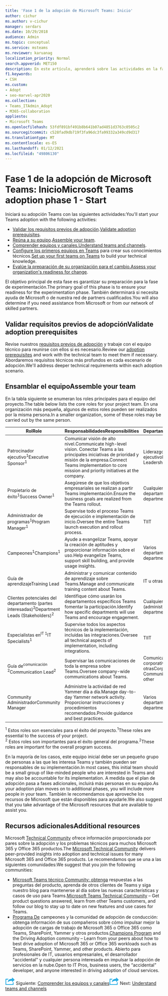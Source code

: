 ```yaml
---
title: 'Fase 1 de la adopción de Microsoft Teams: Inicio'
author: cichur
ms.author: v-cichur
manager: serdars
ms.date: 10/29/2018
audience: Admin
ms.topic: conceptual
ms.service: msteams
ms.reviewer: karuanag
localization_priority: Normal
search.appverid: MET150
description: En este artículo, aprenderá sobre las actividades en la fase de inicio de Microsoft Teams adopción. Comprenda los procedimientos recomendados Microsoft Teams configuración y planificación de equipos.
f1.keywords:
- CSH
ms.custom:
- Adopt
- seo-marvel-apr2020
ms.collection:
- Teams_ITAdmin_Adopt
- M365-collaboration
appliesto:
- Microsoft Teams
ms.openlocfilehash: 53fdf891bf491b8b641b07ad4851d3763c0505c2
ms.sourcegitcommit: c528fad9db719f3fa96dc3fa99332a349cd9d317
ms.translationtype: MT
ms.contentlocale: es-ES
ms.lasthandoff: 01/12/2021
ms.locfileid: "49806130"
---
```

# <a name="microsoft-teams-adoption-phase-1---start"></a><span data-ttu-id="6fb99-104">Fase 1 de la adopción de Microsoft Teams: Inicio</span><span class="sxs-lookup"><span data-stu-id="6fb99-104">Microsoft Teams adoption phase 1 - Start</span></span>

<span data-ttu-id="6fb99-105">Iniciará su adopción Teams con las siguientes actividades:</span><span class="sxs-lookup"><span data-stu-id="6fb99-105">You'll start your Teams adoption with the following activities:</span></span>

- <span data-ttu-id="6fb99-106">[Validar los requisitos previos de adopción](#validate-adoption-prerequisites).</span><span class="sxs-lookup"><span data-stu-id="6fb99-106">[Validate adoption prerequisites](#validate-adoption-prerequisites).</span></span>
- <span data-ttu-id="6fb99-107">[Reúna a su equipo](#assemble-your-team).</span><span class="sxs-lookup"><span data-stu-id="6fb99-107">[Assemble your team](#assemble-your-team).</span></span>
- <span data-ttu-id="6fb99-108">[Comprender equipos y canales.](teams-adoption-understand-teams-and-channels.md)</span><span class="sxs-lookup"><span data-stu-id="6fb99-108">[Understand teams and channels](teams-adoption-understand-teams-and-channels.md).</span></span>
- <span data-ttu-id="6fb99-109">[Configure los primeros equipos en Teams](teams-adoption-your-first-teams.md) para crear sus conocimientos técnicos.</span><span class="sxs-lookup"><span data-stu-id="6fb99-109">[Set up your first teams on Teams](teams-adoption-your-first-teams.md) to build your technical knowledge.</span></span>
- <span data-ttu-id="6fb99-110">[Evalúe la preparación de su organización para el cambio.](teams-adoption-assess-readiness.md)</span><span class="sxs-lookup"><span data-stu-id="6fb99-110">[Assess your organization's readiness for change](teams-adoption-assess-readiness.md).</span></span>

<span data-ttu-id="6fb99-111">El objetivo principal de esta fase es garantizar su preparación para la fase de experimentación.</span><span class="sxs-lookup"><span data-stu-id="6fb99-111">The primary goal of this phase is to ensure your readiness for the experimentation phase.</span></span> <span data-ttu-id="6fb99-112">También determinará si necesita ayuda de Microsoft o de nuestra red de partners cualificados.</span><span class="sxs-lookup"><span data-stu-id="6fb99-112">You will also determine if you need assistance from Microsoft or from our network of skilled partners.</span></span>  

## <a name="validate-adoption-prerequisites"></a><span data-ttu-id="6fb99-113">Validar requisitos previos de adopción</span><span class="sxs-lookup"><span data-stu-id="6fb99-113">Validate adoption prerequisites</span></span>

<span data-ttu-id="6fb99-114">Revise nuestros [requisitos previos de adopción](teams-adoption-get-started.md#adoption-prerequisites) y trabaje con el equipo técnico para reunirse con ellos si es necesario.</span><span class="sxs-lookup"><span data-stu-id="6fb99-114">Review our [adoption prerequisites](teams-adoption-get-started.md#adoption-prerequisites) and work with the technical team to meet them if necessary.</span></span> <span data-ttu-id="6fb99-115">Abordaremos requisitos técnicos más profundos en cada escenario de adopción.</span><span class="sxs-lookup"><span data-stu-id="6fb99-115">We'll address deeper technical requirements within each adoption scenario.</span></span>

## <a name="assemble-your-team"></a><span data-ttu-id="6fb99-116">Ensamblar el equipo</span><span class="sxs-lookup"><span data-stu-id="6fb99-116">Assemble your team</span></span>

<span data-ttu-id="6fb99-117">En la tabla siguiente se enumeran los roles principales para el equipo del proyecto.</span><span class="sxs-lookup"><span data-stu-id="6fb99-117">The table below lists the core roles for your project team.</span></span> <span data-ttu-id="6fb99-118">En una organización más pequeña, algunos de estos roles pueden ser realizados por la misma persona.</span><span class="sxs-lookup"><span data-stu-id="6fb99-118">In a smaller organization, some of these roles may be carried out by the same person.</span></span>

| <span data-ttu-id="6fb99-119">Rol</span><span class="sxs-lookup"><span data-stu-id="6fb99-119">Role</span></span> | <span data-ttu-id="6fb99-120">Responsabilidades</span><span class="sxs-lookup"><span data-stu-id="6fb99-120">Responsibilities</span></span> | <span data-ttu-id="6fb99-121">Departamento</span><span class="sxs-lookup"><span data-stu-id="6fb99-121">Department</span></span> |
| ---- | ---------------- | ---------- |
| <span data-ttu-id="6fb99-122">Patrocinador ejecutivo<sup>1</sup></span><span class="sxs-lookup"><span data-stu-id="6fb99-122">Executive Sponsor<sup>1</sup></span></span> | <span data-ttu-id="6fb99-123">Comunicar visión de alto nivel.</span><span class="sxs-lookup"><span data-stu-id="6fb99-123">Communicate high-level vision.</span></span> <span data-ttu-id="6fb99-124">Conectar Teams a las principales iniciativas de prioridad y misión de la empresa.</span><span class="sxs-lookup"><span data-stu-id="6fb99-124">Connect Teams implementation to core mission and priority initiatives at the company.</span></span> | <span data-ttu-id="6fb99-125">Liderazgo ejecutivo</span><span class="sxs-lookup"><span data-stu-id="6fb99-125">Executive Leadership</span></span> |
| <span data-ttu-id="6fb99-126">Propietario de éxito<sup>1</sup></span><span class="sxs-lookup"><span data-stu-id="6fb99-126">Success Owner<sup>1</sup></span></span> | <span data-ttu-id="6fb99-127">Asegúrese de que los objetivos empresariales se realizan a partir Teams implementación.</span><span class="sxs-lookup"><span data-stu-id="6fb99-127">Ensure the business goals are realized from the Teams rollout.</span></span> | <span data-ttu-id="6fb99-128">Cualquier departamento</span><span class="sxs-lookup"><span data-stu-id="6fb99-128">Any department</span></span> |
| <span data-ttu-id="6fb99-129">Administrador de programas<sup>1</sup></span><span class="sxs-lookup"><span data-stu-id="6fb99-129">Program Manager<sup>1</sup></span></span> | <span data-ttu-id="6fb99-130">Supervise todo el proceso Teams de ejecución e implementación de inicio.</span><span class="sxs-lookup"><span data-stu-id="6fb99-130">Oversee the entire Teams launch execution and rollout process.</span></span> | <span data-ttu-id="6fb99-131">TI</span><span class="sxs-lookup"><span data-stu-id="6fb99-131">IT</span></span> |
| <span data-ttu-id="6fb99-132">Campeones<sup>1</sup></span><span class="sxs-lookup"><span data-stu-id="6fb99-132">Champions<sup>1</sup></span></span> | <span data-ttu-id="6fb99-133">Ayude a evangelizar Teams, apoyar la creación de aptitudes y proporcionar información sobre el uso.</span><span class="sxs-lookup"><span data-stu-id="6fb99-133">Help evangelize Teams, support skill building, and provide usage insights.</span></span> | <span data-ttu-id="6fb99-134">Varios departamentos</span><span class="sxs-lookup"><span data-stu-id="6fb99-134">Multiple departments</span></span> |
| <span data-ttu-id="6fb99-135">Guía de aprendizaje</span><span class="sxs-lookup"><span data-stu-id="6fb99-135">Training Lead</span></span> | <span data-ttu-id="6fb99-136">Administrar y comunicar contenido de aprendizaje sobre Teams.</span><span class="sxs-lookup"><span data-stu-id="6fb99-136">Manage and communicate training content about Teams.</span></span> | <span data-ttu-id="6fb99-137">IT u otras</span><span class="sxs-lookup"><span data-stu-id="6fb99-137">IT or other</span></span> |
| <span data-ttu-id="6fb99-138">Clientes potenciales del departamento (partes interesadas)<sup>2</sup></span><span class="sxs-lookup"><span data-stu-id="6fb99-138">Department Leads (Stakeholders)<sup>2</sup></span></span> | <span data-ttu-id="6fb99-139">Identifique cómo usarán los departamentos específicos Teams fomentar la participación.</span><span class="sxs-lookup"><span data-stu-id="6fb99-139">Identify how specific departments will use Teams and encourage engagement.</span></span> | <span data-ttu-id="6fb99-140">Cualquier departamento (administración)</span><span class="sxs-lookup"><span data-stu-id="6fb99-140">Any department (management)</span></span> |
| <span data-ttu-id="6fb99-141">Especialistas en<sup>IT 1</sup></span><span class="sxs-lookup"><span data-stu-id="6fb99-141">IT Specialists<sup>1</sup></span></span> | <span data-ttu-id="6fb99-142">Supervise todos los aspectos técnicos de la implementación, incluidas las integraciones.</span><span class="sxs-lookup"><span data-stu-id="6fb99-142">Oversee all technical aspects of implementation, including integrations.</span></span> | <span data-ttu-id="6fb99-143">TI</span><span class="sxs-lookup"><span data-stu-id="6fb99-143">IT</span></span> |
| <span data-ttu-id="6fb99-144">Guía de<sup>comunicación 2</sup></span><span class="sxs-lookup"><span data-stu-id="6fb99-144">Communication Lead<sup>2</sup></span></span> | <span data-ttu-id="6fb99-145">Supervisar las comunicaciones de toda la empresa sobre Teams.</span><span class="sxs-lookup"><span data-stu-id="6fb99-145">Oversee company-wide communications about Teams.</span></span> | <span data-ttu-id="6fb99-146">Comunicaciones corporativas, IT u otras</span><span class="sxs-lookup"><span data-stu-id="6fb99-146">Corporate Communications, IT, or other</span></span> |
| <span data-ttu-id="6fb99-147">Community Administrador</span><span class="sxs-lookup"><span data-stu-id="6fb99-147">Community Manager</span></span> | <span data-ttu-id="6fb99-148">Administre la actividad de red Yammer día a día.</span><span class="sxs-lookup"><span data-stu-id="6fb99-148">Manage day-to-day Yammer network activity.</span></span> <span data-ttu-id="6fb99-149">Proporcionar instrucciones y procedimientos recomendados.</span><span class="sxs-lookup"><span data-stu-id="6fb99-149">Provide guidance and best practices.</span></span> | <span data-ttu-id="6fb99-150">Varios departamentos</span><span class="sxs-lookup"><span data-stu-id="6fb99-150">Multiple departments</span></span> |

<span data-ttu-id="6fb99-151"><sup>1</sup> Estos roles son esenciales para el éxito del proyecto.</span><span class="sxs-lookup"><span data-stu-id="6fb99-151"><sup>1</sup>These roles are essential to the success of your project.</span></span></br>
<span data-ttu-id="6fb99-152"><sup>2</sup> Estos roles son importantes para el éxito general del programa.</span><span class="sxs-lookup"><span data-stu-id="6fb99-152"><sup>2</sup>These roles are important for the overall program success.</span></span>

<span data-ttu-id="6fb99-153">En la mayoría de los casos, este equipo inicial debe ser un pequeño grupo de personas a las que les interesa Teams y también pueden ser responsables de su implementación.</span><span class="sxs-lookup"><span data-stu-id="6fb99-153">In most cases, this initial team should be a small group of like-minded people who are interested in Teams and may also be accountable for its implementation.</span></span> <span data-ttu-id="6fb99-154">A medida que el plan de adopción pasa a fases adicionales, incluirá más personas en su equipo.</span><span class="sxs-lookup"><span data-stu-id="6fb99-154">As your adoption plan moves on to additional phases, you will include more people in your team.</span></span> <span data-ttu-id="6fb99-155">También le recomendamos que aproveche los recursos de Microsoft que están disponibles para ayudarle.</span><span class="sxs-lookup"><span data-stu-id="6fb99-155">We also suggest that you take advantage of the Microsoft resources that are available to assist you.</span></span> 

## <a name="additional-resources"></a><span data-ttu-id="6fb99-156">Recursos adicionales</span><span class="sxs-lookup"><span data-stu-id="6fb99-156">Additional resources</span></span>

<span data-ttu-id="6fb99-157">Microsoft [Technical Community](https://aka.ms/TechCommunity) ofrece información proporcionada por pares sobre la adopción y los problemas técnicos para muchos Microsoft 365 y Office 365 productos.</span><span class="sxs-lookup"><span data-stu-id="6fb99-157">The [Microsoft Technical Community](https://aka.ms/TechCommunity) delivers peer-provided insights into adoption and technical issues for many Microsoft 365 and Office 365 products.</span></span> <span data-ttu-id="6fb99-158">Le recomendamos que se una a las siguientes comunidades:</span><span class="sxs-lookup"><span data-stu-id="6fb99-158">We suggest that you join the following communities:</span></span>

- <span data-ttu-id="6fb99-159">[Microsoft Teams técnico Community: obtenga](https://aka.ms/TeamsCommunity) respuestas a las preguntas del producto, aprenda de otros clientes de Teams y siga nuestro blog para mantenerse al día sobre las nuevas características y casos de uso para Teams.</span><span class="sxs-lookup"><span data-stu-id="6fb99-159">[Microsoft Teams Technical Community](https://aka.ms/TeamsCommunity) – Get product questions answered, learn from other Teams customers, and follow our blog to stay up to date on new features and use cases for Teams.</span></span> 
- <span data-ttu-id="6fb99-160">[Programa De](https://aka.ms/O365Champions) campeones y la comunidad de adopción de conducción: obtenga información de sus compañeros sobre cómo impulsar mejor la adopción de cargas de trabajo de Microsoft 365 o Office 365 como Teams, SharePoint, Yammer y otros productos.</span><span class="sxs-lookup"><span data-stu-id="6fb99-160">[Champions Program](https://aka.ms/O365Champions) and the Driving Adoption community – Learn from your peers about how to best drive adoption of Microsoft 365 or Office 365 workloads such as Teams, SharePoint, Yammer, and other products.</span></span> <span data-ttu-id="6fb99-161">Abierto para profesionales de IT, usuarios empresariales, el desarrollador "accidental" y cualquier persona interesada en impulsar la adopción de servicios en la nube.</span><span class="sxs-lookup"><span data-stu-id="6fb99-161">Open to IT Pros, business users, the “accidental” developer, and anyone interested in driving adoption of cloud services.</span></span>  


<span data-ttu-id="6fb99-162">![Un icono que representa el siguiente paso ](media/teams-adoption-next-icon.png) Siguiente: [Comprender los equipos y canales](teams-adoption-understand-teams-and-channels.md)</span><span class="sxs-lookup"><span data-stu-id="6fb99-162">![An icon representing the next step](media/teams-adoption-next-icon.png) Next: [Understand teams and channels](teams-adoption-understand-teams-and-channels.md)</span></span>

